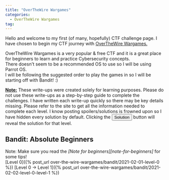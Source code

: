```yaml
---
title: "OverTheWire Wargames"
categories:
  - OverTheWire Wargames
tag:
---
```


Hello and welcome to my first (of many, hopefully) CTF challenge page. I have chosen to begin my CTF journey with [OverTheWire Wargames.][over-the-wire]


OverTheWire Wargames is a very popular & free CTF and it is a great place for beginners to learn and practice Cybersecurity concepts.<br>
There doesn't seem to be a recommended OS to use so I will be using Parrot OS.<br>
I will be following the suggested order to play the games in so I will be starting off with Bandit! :)

<b><u>Note:</u></b> These write-ups were created solely for learning purposes. Please do not use these write-ups as a step-by-step guide to complete the challenges. I have written each write-up quickly so there
may be key details missing. Please refer to the site to get all the information needed to complete each level.
I know posting spoilers/solutions is frowned upon so I have hidden every solution by default. Clicking the <button>Solution</button> button will reveal the solution for that level.

<h2>Bandit: Absolute Beginners</h2>
Note: Make sure you read the <i>[Note for beginners][note-for-beginners]</i> for some tips!<br>
[Level 0]({% post_url over-the-wire-wargames/bandit/2021-02-01-level-0 %})
[Level 0 -> Level 1]({% post_url over-the-wire-wargames/bandit/2021-02-02-level-0-level-1 %})


[over-the-wire]: https://overthewire.org/wargames/
[note-for-beginners]: https://overthewire.org/wargames/bandit/

